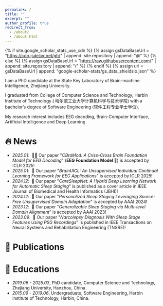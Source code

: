 ```yaml
---
permalink: /
title: ""
excerpt: ""
author_profile: true
redirect_from:
  - /about/
  - /about.html
---
```


{% if site.google_scholar_stats_use_cdn %}
{% assign gsDataBaseUrl = "https://cdn.jsdelivr.net/gh/" | append: site.repository | append: "@" %}
{% else %}
{% assign gsDataBaseUrl = "https://raw.githubusercontent.com/" | append: site.repository | append: "/" %}
{% endif %}
{% assign url = gsDataBaseUrl | append: "google-scholar-stats/gs_data_shieldsio.json" %}

<span class='anchor' id='about-me'></span>

I am a PhD candidate at the State Key Laboratory of Brain-machine Intelligence, Zhejiang University.

I graduated from College of Computer Science and Technology, Harbin Institute of Technology (
哈尔滨工业大学计算机科学与技术学院) with a bachelor’s degree of Software Engineering (软件工程专业学士学位).

My research interest includes EEG decoding, Brain-Computer Interface, Artificial Intelligence and Deep Learning.

[//]: # (My research interest includes neural machine translation and computer vision. I have published more than 100 papers at)

[//]: # (the top international AI conferences with total <a href='https://scholar.google.com/citations?user=DhtAFkwAAAAJ'>google)

[//]: # (scholar citations <strong><span id='total_cit'>260000+</span></strong></a> &#40;You can also use google scholar)

[//]: # (badge <a href='https://scholar.google.com/citations?user=DhtAFkwAAAAJ'><img src="https://img.shields.io/endpoint?url={{ url | url_encode }}&logo=Google%20Scholar&labelColor=f6f6f6&color=9cf&style=flat&label=citations"></a>&#41;.)

# 🔥 News

- *2025.01*: &nbsp;🎉🎉 Our paper "_CBraMod: A Criss-Cross Brain Foundation Model for EEG Decoding_" (**EEG Foundation Model 🚀**) is accepted by ICLR
  2025!
- *2025.01*: &nbsp;🎉 Our paper "_BrainUICL: An Unsupervised Individual Continual Learning Framework for EEG
  Applications_" is accepted by ICLR 2025!
- *2024.12*: &nbsp;🎉 Our paper "_CareSleepNet: A Hybrid Deep Learning Network for Automatic Sleep Staging_" is
  published as a cover article in IEEE Journal of Biomedical and Health Informatics (JBHI)!
- *2024.12*: &nbsp;🎉 Our paper "_Personalized Sleep Staging Leveraging Source-Free Unsupervised Domain Adaptation_" is
  accepted by AAAI 2024!
- *2023.12*: &nbsp;🎉 Our paper "_Generalizable Sleep Staging via Multi-level Domain Alignment_" is accepted by AAAI
  2023!
- *2023.09*: &nbsp;🎉 Our paper "_Narcolepsy Diagnosis With Sleep Stage Features Using PSG Recordings_" is
  published in IEEE Transactions on Neural Systems and Rehabilitation Engineering (TNSRE)!

# 📝 Publications

[//]: # (<div class='paper-box'><div class='paper-box-image'><div><div class="badge">CVPR 2016</div><img src='images/500x300.png' alt="sym" width="100%"></div></div>)

[//]: # ()

[//]: # (<div class='paper-box-text' markdown="1">)

[//]: # ()

[//]: # ()

[//]: # ([Deep Residual Learning for Image Recognition]&#40;https://openaccess.thecvf.com/content_cvpr_2016/papers/He_Deep_Residual_Learning_CVPR_2016_paper.pdf&#41;)

[//]: # ()

[//]: # ()

[//]: # (**Kaiming He**, Xiangyu Zhang, Shaoqing Ren, Jian Sun)

[//]: # ()

[//]: # ()

[//]: # ([**Project)

[//]: # ()

[//]: # (**]&#40;https://scholar.google.com/citations?view_op=view_citation&hl=zh-CN&user=DhtAFkwAAAAJ&citation_for_view=DhtAFkwAAAAJ:ALROH1vI_8AC&#41; <strong><span class='show_paper_citations' data='DhtAFkwAAAAJ:ALROH1vI_8AC'></span></strong>)

[//]: # ()

[//]: # ()

[//]: # (- Lorem ipsum dolor sit amet, consectetur adipiscing elit. Vivamus ornare aliquet ipsum, ac tempus justo dapibus sit)

[//]: # ()

[//]: # (  amet.)

[//]: # ()

[//]: # ()

[//]: # (</div>)

[//]: # ()

[//]: # (</div>)

[//]: # ()

[//]: # ()

[//]: # (- [Lorem ipsum dolor sit amet, consectetur adipiscing elit. Vivamus ornare aliquet ipsum, ac tempus justo dapibus sit amet]&#40;https://github.com&#41;,)

[//]: # ()

[//]: # (  A, B, C, **CVPR 2020**)

[//]: # (# 🎖 Honors and Awards)

[//]: # ()

[//]: # (- *2021.10* Lorem ipsum dolor sit amet, consectetur adipiscing elit. Vivamus ornare aliquet ipsum, ac tempus justo)

[//]: # (  dapibus sit amet.)

[//]: # (- *2021.09* Lorem ipsum dolor sit amet, consectetur adipiscing elit. Vivamus ornare aliquet ipsum, ac tempus justo)

[//]: # (  dapibus sit amet.)

# 📖 Educations

- *2019.06 - 2025.03*, PhD candidate, Computer Science and Technology, Zhejiang University, Hanzhou, China.
- *2015.09 - 2019.06*, Undergraduate, Software Engineering, Harbin Institute of Technology, Harbin, China.

[//]: # (# 💬 Invited Talks)

[//]: # ()

[//]: # (- *2021.06*, Lorem ipsum dolor sit amet, consectetur adipiscing elit. Vivamus ornare aliquet ipsum, ac tempus justo)

[//]: # (  dapibus sit amet.)

[//]: # (- *2021.03*, Lorem ipsum dolor sit amet, consectetur adipiscing elit. Vivamus ornare aliquet ipsum, ac tempus justo)

[//]: # (  dapibus sit amet. \| [\[video\]]&#40;https://github.com/&#41;)

[//]: # ()

[//]: # (# 💻 Internships)

[//]: # ()

[//]: # (- *2019.05 - 2020.02*, [Lorem]&#40;https://github.com/&#41;, China.)